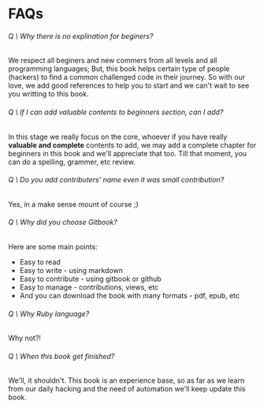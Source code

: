 # FAQs

###### Q \ Why there is no explination for beginers?
We respect all beginers and new commers from all levels and all programming languages; But, this book helps certain type of people (hackers) to find a common challenged code in their journey. So with our love, we add good references to help you to start and we can't wait to see you writting to this book.

###### Q \ If I can add valuable contents to beginners section, can I add?
In this stage we really focus on the core, whoever if you have really **valuable and complete** contents to add, we may add a complete chapter for beginners in this book and we'll appreciate that too. Till that moment, you can do a spelling, grammer, etc review.

###### Q \ Do you add contributers' name even it was small contribution?
Yes, in a make sense mount of course ;)

###### Q \ Why did you choose Gitbook?
Here are some main points:
* Easy to read
* Easy to write - using markdown
* Easy to contribute - using gitbook or github
* Easy to manage - contributions, views, etc
* And you can download the book with many formats - pdf, epub, etc

###### Q \ Why Ruby language?
Why not?!

###### Q \ When this book get finished?
We'll, it shouldn't. This book is an experience base, so as far as we learn from our daily hacking and the need of automation we'll keep update this book.